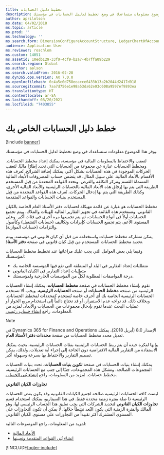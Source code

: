 ```yaml
---
title: تخطيط دليل الحسابات
description: يوفر هذا الموضوع معلومات ستساعدك في وضع تخطيط لدليل الحسابات في مؤسستك.
author: aprilolson
ms.date: 04/02/2018
ms.topic: article
ms.prod: ''
ms.technology: ''
ms.search.form: DimensionConfigureAccountStructure, LedgerChartOfAccounts
audience: Application User
ms.reviewer: roschlom
ms.custom: 14051
ms.assetid: 10edb129-33f0-4cf9-b2a7-4b7ffa09b229
ms.search.region: Global
ms.author: aolson
ms.search.validFrom: 2016-02-28
ms.dyn365.ops.version: AX 7.0.0
ms.openlocfilehash: 0c4a5c0d758ecacce6433b13a2b2044d2417d018
ms.sourcegitcommit: 7aa7d756e1e98a53da62e03c608a9597ef9893ea
ms.translationtype: HT
ms.contentlocale: ar-SA
ms.lasthandoff: 08/20/2021
ms.locfileid: "7403855"
---
```

# <a name="plan-your-chart-of-accounts"></a>خطط دليل الحسابات الخاص بك

[!include [banner](../includes/banner.md)]

يوفر هذا الموضوع معلومات ستساعدك في وضع تخطيط لدليل الحسابات في مؤسستك.

لتعقب والاحتفاظ بالمعلومات المالية في مؤسسة، يمكنك إعداد مخطط الحسابات. ومخطط الحسابات عبارة عن مجموعة من الحسابات التي تحدد إطارًا ماليًا. لتعقب الحركات الموجودة في هذه الحسابات بشكل أكبر، يمكنك إضافة الشرائح. تُعرف هذه الأقسام بالأبعاد المالية. على سبيل المثال، قد يتضمن حساب المصروفات الأبعاد المالية المسماة القسم ومركز التكلفة والغرض. وتحدد القواعد المحددة من قِبل المستخدم الطريقة التي يتم بها إرفاق هذه الأبعاد المالية بالحسابات الرئيسية والأبعاد المالية الأخرى، وكذلك الطريقة التي يتم بها إدخال الحركات. تُعرف هذه القواعد المحددة من قِبل المستخدم ببنيات الحسابات والقواعد المتقدمة.

مخطط الحسابات هو عبارة عن قائمة مهيكلة لحسابات دفتر الأستاذ العام الخاصة بالكيان القانوني. وتستخدم هذه القائمة في تجهيز التقارير المالية للهيئات والملاك. ويتم تجميع الحسابات أولاً في أنواع الحسابات، ثم يتم تجميعها مرة أخرى في فئات أكبر. وعلى المستوى الأعم، يتم تجميع الحسابات كإيرادات وتكاليف (حسابات التشغيل) وكأصول والتزامات (حسابات الموازنة).

يمكن مشاركة مخطط حسابات واستخدامه من قبل أي كيان قانوني في مؤسسة. ويتم تحديد مخطط الحسابات المستخدم من قِبل كيان قانوني في صفحة **دفتر الأستاذ**.

وفيما يلي بعض العوامل التي يجب عليك مراعاتها عند تخطيط مخطط الحسابات لمؤسستك:

- متطلبات إعداد التقارير في البلد أو المنطقة التي تقع فيها المؤسسة الخاصة بك
- متطلبات إعداد التقارير في الكيان القانوني
- درجة المواصفات المطلوبة لكلٍّ من المؤسسات الخارجية ولمؤسستك.

تقوم بإنشاء مخطط الحسابات في صفحة **مخطط الحسابات**. يمكنك إنشاء الحسابات الرئيسية من صفحة **مخطط الحسابات** أو صفحة **الحسابات الرئيسية**. ويجب ألا تستخدم الحسابات الرئيسية الخاصة بك أي أحرف خاصة تُستخدم كمحددات لمخطط الحسابات. وبخلاف ذلك، قد تواجه عدم الاستقرار، أو قد تحتاج دائماً إلى استخدام مربع الحوار أو عمليات البحث عندما تقوم بإدخال مجموعات من الحسابات والأبعاد. لمزيد من المعلومات، راجع [إنشاء حساب رئيسي](tasks/create-main-account.md).

> [!NOTE]
> في Dynamics 365 for Finance and Operations الإصدار 8.0 (أبريل 2018)، يمكنك تعديل محدد مخطط الحسابات من صفحة **محددات دفتر الأستاذ العام**.

وإنها لفكرة جيدة أن يتم ربط الحسابات الرئيسية بفئات الحسابات الرئيسية، بحيث يمكنك الاستفادة من التقارير المالية الافتراضية دون الحاجة إلى إجراء أية تعديلات. ولذلك، يمكن تصميم التقارير والاحتفاظ بها بسرعة وسهولة أكبر.

يمكنك إنشاء بنيات الحسابات في صفحة **تكوين بنيات الحسابات**. تحدد بنيات الحسابات المجموعات الصالحة. وتشكل هذه المجموعات، جنبًا إلى جنب مع الحسابات الرئيسية، مخطط حسابات. لمزيد من المعلومات، راجع [إنشاء بُنى الحساب](tasks/create-account-structures.md).

**تجاوزات الكيان القانوني**

ليست كافة الحسابات الرئيسية صالحة لجميع الكيانات القانونية وقد يكون بعض الحسابات الرئيسية ذا صلة بفترة زمنية محددة فقط.‬ في هذا السيناريو، يمكنك استخدام قسم **تجاوزات الكيان القانوني** لتحديد الشركات التي يجب تعليق هذا الحساب الرئيسي لها، وهو المالك والفترة الزمنية التي يكون البُعد نشطاً خلالها. لا يمكن أن تكون التجاوزات على المستوى المشترك أكثر تقييداً من التجاوزات على مستوى الكيان القانوني.

لمزيد من المعلومات، راجع الموضوعات التالية:

- [الأبعاد المالية](financial-dimensions.md)
- [إنشاء بُنى القواعد المتقدمة وتعيينها](tasks/create-assign-advanced-rule-structures.md)


[!INCLUDE[footer-include](../../includes/footer-banner.md)]

